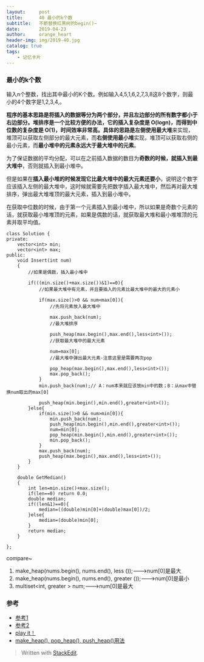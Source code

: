 ```yaml
---
layout:     post
title:      40 最小的k个数
subtitle:   不断替换红黑树的begin()~
date:       2019-04-23
author:     orange_heart
header-img: img/2019-40.jpg
catalog: true
tags:
    - 记忆卡片
---
```


### 最小的k个数

输入n个整数，找出其中最小的K个数。例如输入4,5,1,6,2,7,3,8这8个数字，则最小的4个数字是1,2,3,4,。

**程序的基本思路是将插入的数据等分为两个部分，并且左边部分的所有数字都小于右边部分。**堆排序是一个比较方便的办法，它的插入复杂度是 O(logn)，而得到中位数的复杂度是 O(1)，时间效率非常高。具体的思路是**左侧使用最大堆**来实现，堆顶可以获取左侧部分的最大元素，而**右侧使用最小堆**实现，堆顶可以获取右侧的最小元素，而**最小堆中的元素永远大于最大堆中的元素**。

为了保证数据的平均分配，可以在之前插入数据的数目为**奇数的时候，就插入到最大堆中**，否则就插入到最小堆中。  

但是如果在**插入最小堆的时候发现它比最大堆中的最大元素还要小**，说明这个数字应该插入左侧的最大堆中，这时候就需要先把数字插入最大堆中，然后再对最大堆排序，弹出最大堆堆顶的最大元素，插入到最小堆中。

在获取中位数的时候，由于第一个元素插入到最小堆中，所以如果是奇数个元素的话，就获取最小堆堆顶的元素，如果是偶数的话，就获取最大堆和最小堆堆顶的元素并取平均值。



```objk
class Solution {
private:
    vector<int> min;
    vector<int> max;
public:
    void Insert(int num)
    {
        //如果是偶数，插入最小堆中  
        
        if(((min.size()+max.size())&1)==0){
            //如果最大堆中有元素，并且要插入的元素比最大堆中的最大的元素小  
            
            if(max.size()>0 && num<max[0]){
                //先将元素放入最大堆中  
                
                max.push_back(num);
                //最大堆排序  
                
                push_heap(max.begin(),max.end(),less<int>());
                //获取最大堆中的最大元素  
                
                num=max[0];
                //最大堆中弹出最大元素-注意这里是需要两次pop  
                
                pop_heap(max.begin(),max.end(),less<int>());
                max.pop_back();
            }
            min.push_back(num);// A：num本来就应该放min中的数；B：从max中替换num取出的max[0]  
            
            push_heap(min.begin(),min.end(),greater<int>());
        }else{
            if(min.size()>0 && num>min[0]){
                min.push_back(num);
                push_heap(min.begin(),min.end(),greater<int>());
                num=min[0];
                pop_heap(min.begin(),min.end(),greater<int>());
                min.pop_back();
            }
            max.push_back(num);
            push_heap(max.begin(),max.end(),less<int>());
        }
    }

    double GetMedian()
    {
        int len=min.size()+max.size();
        if(len==0) return 0.0;
        double median;
        if((len&1)==0){
            median=((double)min[0]+(double)max[0])/2;
        }else{
            median=(double)min[0];
        }
        return median;
    }

};
```


compare~

 1. make_heap(nums.begin(), nums.end(), less<int> ());--->num[0]是最大
 2. make_heap(nums.begin(), nums.end(), greater<int> ());--->num[0]是最小
 3. multiset<int, greater<int> > num;--->num[0]是最大

### 参考

- [参考1](https://github.com/zhedahht/CodingInterviewChinese2)
- [参考2](https://github.com/gatieme/CodingInterviews)
- [play it！](https://www.nowcoder.com/practice/9be0172896bd43948f8a32fb954e1be1?tpId=13&tqId=11216&tPage=4&rp=1&ru=/ta/coding-interviews&qru=/ta/coding-interviews/question-ranking)
- [make_heap(), pop_heap(), push_heap()用法](https://blog.csdn.net/liu_sheng_1991/article/details/52298887)

> Written with [StackEdit](https://stackedit.io/).

<head>
    <script src="https://cdn.mathjax.org/mathjax/latest/MathJax.js?config=TeX-AMS-MML_HTMLorMML" type="text/javascript"></script>
    <script type="text/x-mathjax-config">
        MathJax.Hub.Config({
            tex2jax: {
            skipTags: ['script', 'noscript', 'style', 'textarea', 'pre'],
            inlineMath: [['$','$']]
            }
        });
    </script>
</head>
<!--stackedit_data:
eyJoaXN0b3J5IjpbLTE1MzE1MTU2MDUsLTk5NjUyOTg2NCwtMj
AzMjQ4MTkzNSwxMDgxOTc2NzY2LC0xNzUwOTM2MjM4LDEyNjEz
MDc5NDcsLTE2MzA4NjI4MTcsMTIxNjAzOTM3NCw4OTg4NTczNT
AsMTk3Njk0Mzg5OCwtODc3MzY3OTIwXX0=
-->